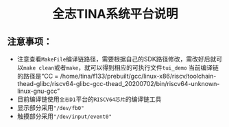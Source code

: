 <h1 align="center"> 全志TINA系统平台说明 </h1>

## 注意事项：
* 注意查看`MakeFile`编译链路径，需要根据自己的SDK路径修改，需改好后就可以`make clean`或者`make`，就可以得到相应的可执行文件`tui_demo`
当前编译链的路径是“CC        = /home/tina/f133/prebuilt/gcc/linux-x86/riscv/toolchain-thead-glibc/riscv64-glibc-gcc-thead_20200702/bin/riscv64-unknown-linux-gnu-gcc”
* 目前编译链使用`全志D1`平台的`RISCV64芯片`的编译链工具
* 显示部分采用`"/dev/fb0"`
* 触摸部分采用`"/dev/input/event0"`
